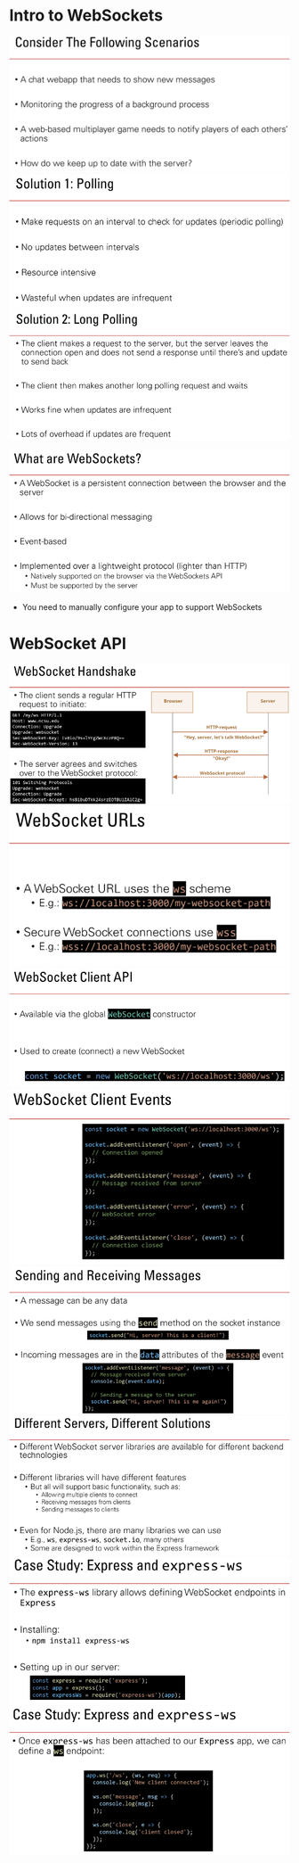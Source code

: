 
# Intro to WebSockets
![img](<images/Pasted image 20250409021027.png>)
![img](<images/Pasted image 20250409021304.png>)![img](<images/Pasted image 20250409021355.png>)

![img](<images/Pasted image 20250409021449.png>)
- You need to manually configure your app to support WebSockets

# WebSocket API
![img](<images/Pasted image 20250409021630.png>)
![img](<images/Pasted image 20250409021845.png>)
![img](<images/Pasted image 20250409022025.png>)
![img](<images/Pasted image 20250409022125.png>)
![img](<images/Pasted image 20250409022212.png>)
![img](<images/Pasted image 20250409022303.png>)
![img](<images/Pasted image 20250409022453.png>)
![img](<images/Pasted image 20250409022609.png>)
